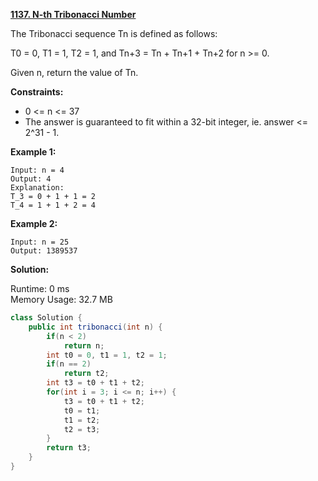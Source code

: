 **[1137. N-th Tribonacci Number](https://leetcode.com/problems/n-th-tribonacci-number/)**

The Tribonacci sequence Tn is defined as follows: 

T0 = 0, T1 = 1, T2 = 1, and Tn+3 = Tn + Tn+1 + Tn+2 for n >= 0.

Given n, return the value of Tn.

**Constraints:**

* 0 <= n <= 37
* The answer is guaranteed to fit within a 32-bit integer, ie. answer <= 2^31 - 1.

**Example 1:**

```
Input: n = 4
Output: 4
Explanation:
T_3 = 0 + 1 + 1 = 2
T_4 = 1 + 1 + 2 = 4
```

**Example 2:**

```
Input: n = 25
Output: 1389537
```

**Solution:**

Runtime: 0 ms<br/>
Memory Usage: 32.7 MB

```java
class Solution {
    public int tribonacci(int n) {
        if(n < 2)
            return n;        
        int t0 = 0, t1 = 1, t2 = 1;
        if(n == 2)
            return t2;
        int t3 = t0 + t1 + t2;
        for(int i = 3; i <= n; i++) {
            t3 = t0 + t1 + t2;
            t0 = t1;
            t1 = t2;
            t2 = t3;
        }
        return t3;
    }
}
```
